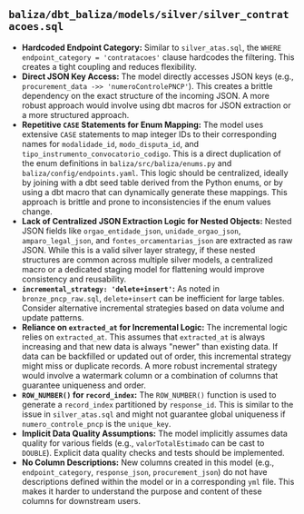 ## `baliza/dbt_baliza/models/silver/silver_contratacoes.sql`

*   **Hardcoded Endpoint Category:** Similar to `silver_atas.sql`, the `WHERE endpoint_category = 'contratacoes'` clause hardcodes the filtering. This creates a tight coupling and reduces flexibility.
*   **Direct JSON Key Access:** The model directly accesses JSON keys (e.g., `procurement_data ->> 'numeroControlePNCP'`). This creates a brittle dependency on the exact structure of the incoming JSON. A more robust approach would involve using dbt macros for JSON extraction or a more structured approach.
*   **Repetitive `CASE` Statements for Enum Mapping:** The model uses extensive `CASE` statements to map integer IDs to their corresponding names for `modalidade_id`, `modo_disputa_id`, and `tipo_instrumento_convocatorio_codigo`. This is a direct duplication of the enum definitions in `baliza/src/baliza/enums.py` and `baliza/config/endpoints.yaml`. This logic should be centralized, ideally by joining with a dbt seed table derived from the Python enums, or by using a dbt macro that can dynamically generate these mappings. This approach is brittle and prone to inconsistencies if the enum values change.
*   **Lack of Centralized JSON Extraction Logic for Nested Objects:** Nested JSON fields like `orgao_entidade_json`, `unidade_orgao_json`, `amparo_legal_json`, and `fontes_orcamentarias_json` are extracted as raw JSON. While this is a valid silver layer strategy, if these nested structures are common across multiple silver models, a centralized macro or a dedicated staging model for flattening would improve consistency and reusability.
*   **`incremental_strategy: 'delete+insert'`:** As noted in `bronze_pncp_raw.sql`, `delete+insert` can be inefficient for large tables. Consider alternative incremental strategies based on data volume and update patterns.
*   **Reliance on `extracted_at` for Incremental Logic:** The incremental logic relies on `extracted_at`. This assumes that `extracted_at` is always increasing and that new data is always "newer" than existing data. If data can be backfilled or updated out of order, this incremental strategy might miss or duplicate records. A more robust incremental strategy would involve a watermark column or a combination of columns that guarantee uniqueness and order.
*   **`ROW_NUMBER()` for `record_index`:** The `ROW_NUMBER()` function is used to generate a `record_index` partitioned by `response_id`. This is similar to the issue in `silver_atas.sql` and might not guarantee global uniqueness if `numero_controle_pncp` is the `unique_key`.
*   **Implicit Data Quality Assumptions:** The model implicitly assumes data quality for various fields (e.g., `valorTotalEstimado` can be cast to `DOUBLE`). Explicit data quality checks and tests should be implemented.
*   **No Column Descriptions:** New columns created in this model (e.g., `endpoint_category`, `response_json`, `procurement_json`) do not have descriptions defined within the model or in a corresponding `yml` file. This makes it harder to understand the purpose and content of these columns for downstream users.
